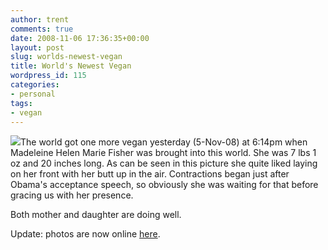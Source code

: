 ```yaml
---
author: trent
comments: true
date: 2008-11-06 17:36:35+00:00
layout: post
slug: worlds-newest-vegan
title: World's Newest Vegan
wordpress_id: 115
categories:
- personal
tags:
- vegan
---
```


[![](http://veganmilitia.org/b/wp-content/uploads/2008/11/dscn0996-300x224.jpg)](http://veganmilitia.org/b/wp-content/uploads/2008/11/dscn0996.jpg)The world got one more vegan yesterday (5-Nov-08) at 6:14pm when Madeleine Helen Marie Fisher was brought into this world. She was 7 lbs 1 oz and 20 inches long.  As can be seen in this picture she quite liked laying on her front with her butt up in the air.  Contractions began just after Obama's acceptance speech, so obviously she was waiting for that before gracing us with her presence.




Both mother and daughter are doing well.




Update: photos are now online [here](http://picasaweb.google.com/trent.a.fisher/Baby).

